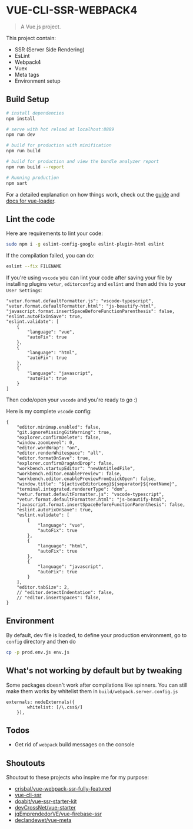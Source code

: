 # VUE-CLI-SSR-WEBPACK4

> A Vue.js project.

This project contain:
* SSR (Server Side Rendering)
* EsLint
* Webpack4
* Vuex
* Meta tags
* Environment setup

## Build Setup

``` bash
# install dependencies
npm install

# serve with hot reload at localhost:8889
npm run dev

# build for production with minification
npm run build

# build for production and view the bundle analyzer report
npm run build --report

# Running production
npm sart
```

For a detailed explanation on how things work, check out the [guide](http://vuejs-templates.github.io/webpack/) and [docs for vue-loader](http://vuejs.github.io/vue-loader).

## Lint the code

Here are requirements to lint your code:
``` bash
sudo npm i -g eslint-config-google eslint-plugin-html eslint
```
If the compilation failed, you can do:
``` bash
eslint --fix FILENAME
```
If you're using `vscode` you can lint your code after saving your file by installing plugins `vetur`, `editorconfig` and `eslint` and then add this to your `User Settings`:
```
"vetur.format.defaultFormatter.js": "vscode-typescript",
"vetur.format.defaultFormatter.html": "js-beautify-html",
"javascript.format.insertSpaceBeforeFunctionParenthesis": false,
"eslint.autoFixOnSave": true,
"eslint.validate": [
    {
        "language": "vue",
        "autoFix": true
    },
    {
        "language": "html",
        "autoFix": true
    },
    {
        "language": "javascript",
        "autoFix": true
    }
]
```
Then code/open your `vscode` and you're ready to go :)

Here is my complete `vscode` config:
```
{
	"editor.minimap.enabled": false,
	"git.ignoreMissingGitWarning": true,
	"explorer.confirmDelete": false,
	"window.zoomLevel": 0,
	"editor.wordWrap": "on",
	"editor.renderWhitespace": "all",
	"editor.formatOnSave": true,
	"explorer.confirmDragAndDrop": false,
	"workbench.startupEditor": "newUntitledFile",
	"workbench.editor.enablePreview": false,
	"workbench.editor.enablePreviewFromQuickOpen": false,
	"window.title": "${activeEditorLong}${separator}${rootName}",
	"terminal.integrated.rendererType": "dom",
	"vetur.format.defaultFormatter.js": "vscode-typescript",
	"vetur.format.defaultFormatter.html": "js-beautify-html",
	"javascript.format.insertSpaceBeforeFunctionParenthesis": false,
	"eslint.autoFixOnSave": true,
	"eslint.validate": [
		{
			"language": "vue",
			"autoFix": true
		},
		{
			"language": "html",
			"autoFix": true
		},
		{
			"language": "javascript",
			"autoFix": true
		}
	],
	"editor.tabSize": 2,
	// "editor.detectIndentation": false,
	// "editor.insertSpaces": false,
}
```

## Environment

By default, dev file is loaded, to define your production environment, go to `config` directory and then do
```bash
cp -p prod.env.js env.js
```

## What's not working by default but by tweaking
Some packages doesn't work after compilations like spinners. You can still make them works by whitelist them in `build/webpack.server.config.js`
```
externals: nodeExternals({
		whitelist: [/\.css$/]
	}),
```

## Todos

* Get rid of `webpack` build messages on the console

## Shoutouts
Shoutout to these projects who inspire me for my purpose:
* [crisbal/vue-webpack-ssr-fully-featured](https://github.com/crisbal/vue-webpack-ssr-fully-featured)
* [vue-cli-ssr](https://github.com/cgygd/vue-cli-ssr)
* [doabit/vue-ssr-starter-kit](https://github.com/doabit/vue-ssr-starter-kit)
* [devCrossNet/vue-starter](https://github.com/devCrossNet/vue-starter)
* [jqEmprendedorVE/vue-firebase-ssr](https://github.com/jqEmprendedorVE/vue-firebase-ssr)
* [declandewet/vue-meta](https://github.com/declandewet/vue-meta)
